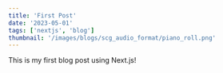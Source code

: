 ```yaml
---
title: 'First Post'
date: '2023-05-01'
tags: ['nextjs', 'blog']
thumbnail: '/images/blogs/scg_audio_format/piano_roll.png'
---
```


This is my first blog post using Next.js!